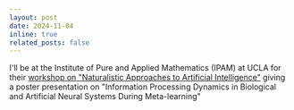 ```yaml
---
layout: post
date: 2024-11-04
inline: true
related_posts: false
---
```


I'll be at the Institute of Pure and Applied Mathematics (IPAM) at UCLA for their [workshop on "Naturalistic Approaches to Artificial Intelligence"](https://www.ipam.ucla.edu/programs/workshops/workshop-iii-naturalistic-approaches-to-artificial-intelligence/) giving a poster presentation on "Information Processing Dynamics in Biological and Artificial Neural Systems During Meta-learning"
